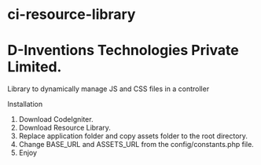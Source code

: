 # ci-resource-library
# D-Inventions Technologies Private Limited.
Library to dynamically manage JS and CSS files in a controller


Installation
1. Download CodeIgniter.
2. Download Resource Library.
3. Replace application folder and copy assets folder to the root directory.
4. Change BASE_URL and ASSETS_URL from the config/constants.php file.
5. Enjoy
